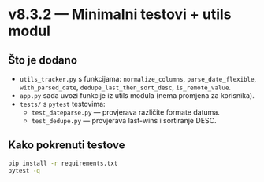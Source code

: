 # v8.3.2 — Minimalni testovi + utils modul
## Što je dodano
- `utils_tracker.py` s funkcijama: `normalize_columns`, `parse_date_flexible`, `with_parsed_date`, `dedupe_last_then_sort_desc`, `is_remote_value`.
- `app.py` sada uvozi funkcije iz utils modula (nema promjena za korisnika).
- `tests/` s `pytest` testovima:
  - `test_dateparse.py` — provjerava različite formate datuma.
  - `test_dedupe.py` — provjerava last-wins i sortiranje DESC.
## Kako pokrenuti testove
```bash
pip install -r requirements.txt
pytest -q
```

